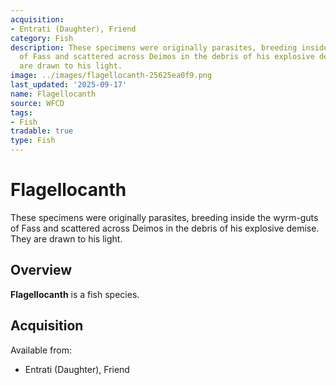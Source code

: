 ```yaml
---
acquisition:
- Entrati (Daughter), Friend
category: Fish
description: These specimens were originally parasites, breeding inside the wyrm-guts
  of Fass and scattered across Deimos in the debris of his explosive demise. They
  are drawn to his light.
image: ../images/flagellocanth-25625ea0f9.png
last_updated: '2025-09-17'
name: Flagellocanth
source: WFCD
tags:
- Fish
tradable: true
type: Fish
---
```


# Flagellocanth

These specimens were originally parasites, breeding inside the wyrm-guts of Fass and scattered across Deimos in the debris of his explosive demise. They are drawn to his light.

## Overview

**Flagellocanth** is a fish species.

## Acquisition

Available from:
- Entrati (Daughter), Friend

